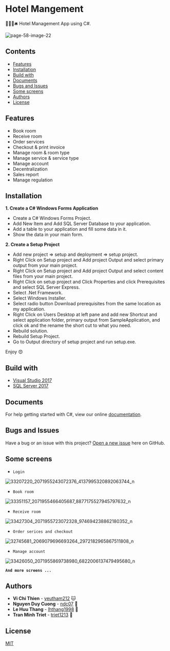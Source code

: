 # Hotel Mangement

🏨🚪🛌🛎️ Hotel Management App using C#.

![page-58-image-22](https://user-images.githubusercontent.com/34389409/48669982-2ec79200-eb42-11e8-8f1c-cd7d7b1eb5a2.png)

## Contents

* [Features](#features)
* [Installation](#installation)
* [Build with](#build-with)
* [Documents](#documents)
* [Bugs and Issues](#bugs-and-issues)
* [Some screens](#some-screens)
* [Authors](#authors)
* [License](#license)

## Features

* Book room
* Receive room
* Order services
* Checkout & print invoice
* Manage room & room type
* Manage service & service type
* Manage account
* Decentralization
* Sales report
* Manage regulation

## Installation

**1. Create a C# Windows Forms Application**

* Create a C# Windows Forms Project.
* Add New Item and Add SQL Server Database to your application.
* Add a table to your application and fill some data in it.
* Show the data in your main form.

**2. Create a Setup Project**

* Add new project => setup and deployment => setup project.
* Right Click on Setup project and Add project Output and select primary output from your main project.
* Right Click on Setup project and Add project Output and select content files from your main project.
* Right Click on setup project and Click Properties and click Prerequisites and select SQL Server Express.
* Select .Net Framework.
* Select Windows Installer.
* Select radio button Download prerequisites from the same location as my application.
* Right Click on Users Desktop at left pane and add new Shortcut and select application folder, primary output from SampleApplication, and click ok and the rename the short cut to what you need.
* Rebuild solution.
* Rebuild Setup Project.
* Go to Output directory of setup project and run setup.exe.

Enjoy 😍

## Build with

* [Visual Studio 2017](https://visualstudio.microsoft.com/fr/downloads/?rr=https%3A%2F%2Fwww.google.com.vn%2F)
* [SQL Server 2017](https://www.microsoft.com/en-us/sql-server/sql-server-2017)

## Documents

For help getting started with C#, view our online [documentation](https://docs.microsoft.com/en-us/dotnet/csharp/).

## Bugs and Issues

Have a bug or an issue with this project? [Open a new issue](https://github.com/ndc07/hotel-management/issues) here on GitHub.

## Some screens

* `Login`

![33207220_2071955243072376_4137995320892063744_n](https://user-images.githubusercontent.com/34389409/48674410-5fc5b800-eb7e-11e8-8cbf-0b2a845c627c.png)

* `Book room`

![33351157_2071955466405687_8877175527945797632_n](https://user-images.githubusercontent.com/34389409/48674412-66542f80-eb7e-11e8-983b-683fe144fe5f.png)

* `Receive room`

![33427304_2071955723072328_974694238862180352_n](https://user-images.githubusercontent.com/34389409/48674407-576d7d00-eb7e-11e8-929d-7df9d7582fa2.png)

* `Order serices and checkout`

![32745681_2069079696693264_2972182965867511808_n](https://user-images.githubusercontent.com/34389409/48674408-59374080-eb7e-11e8-9bab-7a63544afe84.png)

* `Manage account`

![33426050_2071955869738980_6822006137479495680_n](https://user-images.githubusercontent.com/34389409/48674405-55a3b980-eb7e-11e8-825b-0fb6875c9423.png)

**`And more screens ...`**

## Authors

* **Vi Chi Thien** - [yeutham212](https://github.com/yeutham212) 🐱
* **Nguyen Duy Cuong** - [ndc07](https://github.com/ndc07) 💎
* **Le Huu Thang** - [lhthang1998](https://github.com/lhthang1998) 🐷
* **Tran Minh Triet** - [triet1213](https://github.com/triet1213) 🐶

## License

[MIT](https://github.com/ndc07/ting-music/blob/master/LICENSE)
